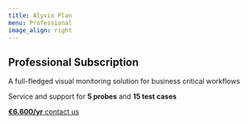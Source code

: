 ```yaml
---
title: Alyvix Plan
menu: Professional
image_align: right
---
```


## **Professional** Subscription

A full-fledged visual monitoring solution for business critical workflows

Service and support for **5 probes** and **15 test cases**

[**€6.600/yr** contact us](mailto:info@alyvix.com?classes=btn,btn-primary,btn-lg&target=_blank)
